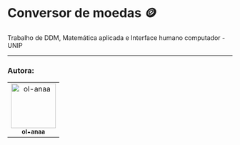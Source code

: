 <h1> Conversor de moedas 🪙 </h1>

Trabalho de DDM, Matemática aplicada e Interface humano computador  - UNIP

<hr/>
<h3>Autora:</h3>

<table>
  <tr>
     <td align="center">
      <a href="https://github.com/ol-anaa">
        <img src="https://avatars.githubusercontent.com/u/105469302?v=4" width="100px;" alt="ol-anaa"/><br>
        <sub>
          <b>ol-anaa</b>
        </sub>
      </a>
    </td>
   </tr>
  </table>
